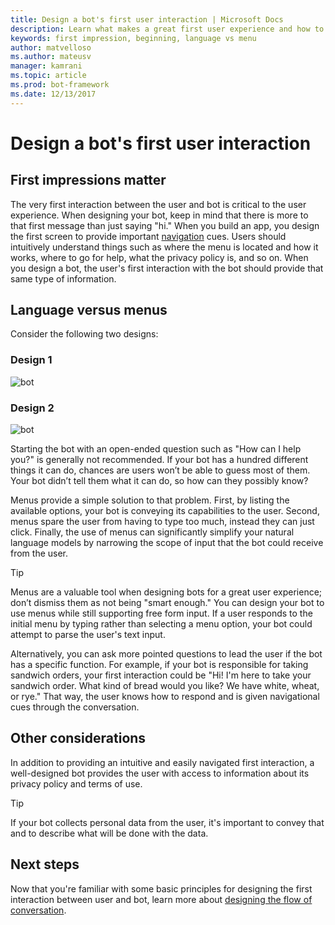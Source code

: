 ```yaml
---
title: Design a bot's first user interaction | Microsoft Docs
description: Learn what makes a great first user experience and how to design your bots for success.  
keywords: first impression, beginning, language vs menu 
author: matvelloso
ms.author: mateusv
manager: kamrani
ms.topic: article
ms.prod: bot-framework
ms.date: 12/13/2017
---
```


# Design a bot's first user interaction

## First impressions matter

The very first interaction between the user and bot is critical to the user experience. When designing your bot, keep in mind that there is more to that first message than just saying "hi." When you build an app, you design the first screen to provide important [navigation](bot-service-design-navigation.md) cues. Users should intuitively understand things such as where the menu is located and how it works, where to go for help, what the privacy policy is, and so on. When you design a bot, the user's first interaction with the bot should provide that same type of information. 

## Language versus menus 

Consider the following two designs:

### Design 1

![bot](~/media/bot-service-design-first-interaction/hello1.png)


### Design 2

![bot](~/media/bot-service-design-first-interaction/hello2.png)

Starting the bot with an open-ended question such as "How can I help you?" is generally not recommended. If your bot has a hundred different things it can do, chances are users won’t be able to guess most of them. Your bot didn’t tell them what it can do, so how can they possibly know?

Menus provide a simple solution to that problem. First, by listing the available options, your bot is conveying its capabilities to the user. Second, menus spare the user from having to type too much, instead they can just click. Finally, the use of menus can significantly simplify your natural language models by narrowing the scope of input that the bot could receive from the user. 

> [!TIP]
> Menus are a valuable tool when designing bots for a great user experience; don’t dismiss them as not being "smart enough." 
> You can design your bot to use menus while still supporting free form input. 
> If a user responds to the initial menu by typing rather than selecting a menu option, your bot could attempt to parse the user's text input. 

Alternatively, you can ask more pointed questions to lead the user if the bot has a specific function. For example, if your bot is responsible for taking sandwich orders, your first interaction could be "Hi! I'm here to take your sandwich order. What kind of bread would you like? We have white, wheat, or rye." That way, the user knows how to respond and is given navigational cues through the conversation.

## Other considerations

In addition to providing an intuitive and easily navigated first interaction, 
a well-designed bot provides the user with access to information about its privacy policy and terms of use. 

> [!TIP]
> If your bot collects personal data from the user, it's important to convey that and to describe what will be done with the data.

## Next steps

Now that you're familiar with some basic principles for designing the first interaction between user and bot, 
learn more about [designing the flow of conversation](~/bot-service-design-conversation-flow.md).
